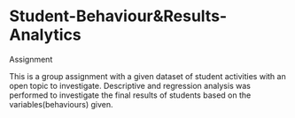 # Student-Behaviour&Results-Analytics
Assignment

This is a group assignment with a given dataset of student activities with an open topic to investigate. Descriptive and regression analysis was performed to investigate the final results of students based on the variables(behaviours) given.
